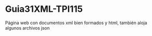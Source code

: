 # Guia31XML-TPI115
Página web con documentos xml bien formados y html, también aloja algunos archivos json
